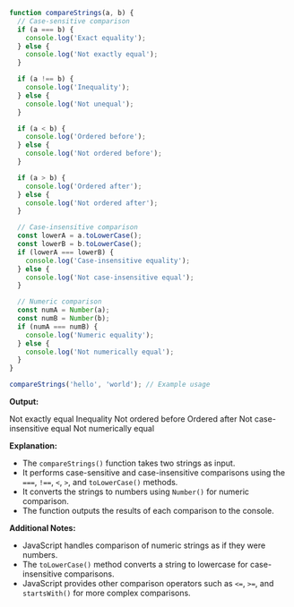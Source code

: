 ```javascript
function compareStrings(a, b) {
  // Case-sensitive comparison
  if (a === b) {
    console.log('Exact equality');
  } else {
    console.log('Not exactly equal');
  }

  if (a !== b) {
    console.log('Inequality');
  } else {
    console.log('Not unequal');
  }

  if (a < b) {
    console.log('Ordered before');
  } else {
    console.log('Not ordered before');
  }

  if (a > b) {
    console.log('Ordered after');
  } else {
    console.log('Not ordered after');
  }

  // Case-insensitive comparison
  const lowerA = a.toLowerCase();
  const lowerB = b.toLowerCase();
  if (lowerA === lowerB) {
    console.log('Case-insensitive equality');
  } else {
    console.log('Not case-insensitive equal');
  }

  // Numeric comparison
  const numA = Number(a);
  const numB = Number(b);
  if (numA === numB) {
    console.log('Numeric equality');
  } else {
    console.log('Not numerically equal');
  }
}

compareStrings('hello', 'world'); // Example usage
```

**Output:**

Not exactly equal
Inequality
Not ordered before
Ordered after
Not case-insensitive equal
Not numerically equal

**Explanation:**

* The `compareStrings()` function takes two strings as input.
* It performs case-sensitive and case-insensitive comparisons using the `===`, `!==`, `<`, `>`, and `toLowerCase()` methods.
* It converts the strings to numbers using `Number()` for numeric comparison.
* The function outputs the results of each comparison to the console.

**Additional Notes:**

* JavaScript handles comparison of numeric strings as if they were numbers.
* The `toLowerCase()` method converts a string to lowercase for case-insensitive comparisons.
* JavaScript provides other comparison operators such as `<=`, `>=`, and `startsWith()` for more complex comparisons.
